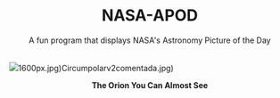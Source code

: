 <div align="center">
  <h1>
    NASA-APOD
  </h1>
</div>
  
<div align="center">
  A fun program that displays NASA's Astronomy Picture of the Day
</div>

<br>

![](https://apod.nasa.gov/apod/image/2401/OrionMcc_Guzzini_1366.jpg)1600px.jpg)Circumpolarv2comentada.jpg)

<p align = "center">
  <b>The Orion You Can Almost See</b>
</p>
